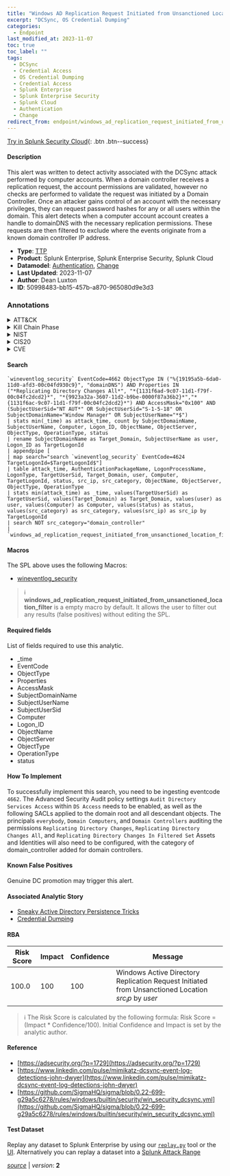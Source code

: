 ```yaml
---
title: "Windows AD Replication Request Initiated from Unsanctioned Location"
excerpt: "DCSync, OS Credential Dumping"
categories:
  - Endpoint
last_modified_at: 2023-11-07
toc: true
toc_label: ""
tags:
  - DCSync
  - Credential Access
  - OS Credential Dumping
  - Credential Access
  - Splunk Enterprise
  - Splunk Enterprise Security
  - Splunk Cloud
  - Authentication
  - Change
redirect_from: endpoint/windows_ad_replication_request_initiated_from_unsanctioned_location/
---
```




[Try in Splunk Security Cloud](https://www.splunk.com/en_us/cyber-security.html){: .btn .btn--success}

#### Description

This alert was written to detect activity associated with the DCSync attack performed by computer accounts. When a domain controller receives a replication request, the account permissions are validated, however no checks are performed to validate the request was initiated by a Domain Controller. Once an attacker gains control of an account with the necessary privileges, they can request password hashes for any or all users within the domain. This alert detects when a computer account account creates a handle to domainDNS with the necessary replication permissions. These requests are then filtered to exclude where the events originate from a known domain controller IP address.

- **Type**: [TTP](https://github.com/splunk/security_content/wiki/Detection-Analytic-Types)
- **Product**: Splunk Enterprise, Splunk Enterprise Security, Splunk Cloud
- **Datamodel**: [Authentication](https://docs.splunk.com/Documentation/CIM/latest/User/Authentication), [Change](https://docs.splunk.com/Documentation/CIM/latest/User/Change)
- **Last Updated**: 2023-11-07
- **Author**: Dean Luxton
- **ID**: 50998483-bb15-457b-a870-965080d9e3d3

### Annotations
<details>
  <summary>ATT&CK</summary>

<div markdown="1">

#### [ATT&CK](https://attack.mitre.org/)

| ID          | Technique   | Tactic         |
| ----------- | ----------- |--------------- |
| [T1003.006](https://attack.mitre.org/techniques/T1003/006/) | DCSync | Credential Access |

| [T1003](https://attack.mitre.org/techniques/T1003/) | OS Credential Dumping | Credential Access |

</div>
</details>


<details>
  <summary>Kill Chain Phase</summary>

<div markdown="1">

* Exploitation


</div>
</details>


<details>
  <summary>NIST</summary>

<div markdown="1">

* DE.CM



</div>
</details>

<details>
  <summary>CIS20</summary>

<div markdown="1">

* CIS 10



</div>
</details>

<details>
  <summary>CVE</summary>

<div markdown="1">


</div>
</details>


#### Search

```
`wineventlog_security` EventCode=4662 ObjectType IN ("%{19195a5b-6da0-11d0-afd3-00c04fd930c9}", "domainDNS") AND Properties IN ("*Replicating Directory Changes All*", "*{1131f6ad-9c07-11d1-f79f-00c04fc2dcd2}*", "*{9923a32a-3607-11d2-b9be-0000f87a36b2}*","*{1131f6ac-9c07-11d1-f79f-00c04fc2dcd2}*") AND AccessMask="0x100" AND (SubjectUserSid="NT AUT*" OR SubjectUserSid="S-1-5-18" OR SubjectDomainName="Window Manager" OR SubjectUserName="*$") 
| stats min(_time) as attack_time, count by SubjectDomainName, SubjectUserName, Computer, Logon_ID, ObjectName, ObjectServer, ObjectType, OperationType, status 
| rename SubjectDomainName as Target_Domain, SubjectUserName as user, Logon_ID as TargetLogonId 
| appendpipe [
| map search="search `wineventlog_security` EventCode=4624 TargetLogonId=$TargetLogonId$"] 
| table attack_time, AuthenticationPackageName, LogonProcessName, LogonType, TargetUserSid, Target_Domain, user, Computer, TargetLogonId, status, src_ip, src_category, ObjectName, ObjectServer, ObjectType, OperationType 
| stats min(attack_time) as _time, values(TargetUserSid) as TargetUserSid, values(Target_Domain) as Target_Domain, values(user) as user, values(Computer) as Computer, values(status) as status, values(src_category) as src_category, values(src_ip) as src_ip by TargetLogonId 
| search NOT src_category="domain_controller" 
| `windows_ad_replication_request_initiated_from_unsanctioned_location_filter`
```

#### Macros
The SPL above uses the following Macros:
* [wineventlog_security](https://github.com/splunk/security_content/blob/develop/macros/wineventlog_security.yml)

> :information_source:
> **windows_ad_replication_request_initiated_from_unsanctioned_location_filter** is a empty macro by default. It allows the user to filter out any results (false positives) without editing the SPL.



#### Required fields
List of fields required to use this analytic.
* _time
* EventCode
* ObjectType
* Properties
* AccessMask
* SubjectDomainName
* SubjectUserName
* SubjectUserSid
* Computer
* Logon_ID
* ObjectName
* ObjectServer
* ObjectType
* OperationType
* status



#### How To Implement
To successfully implement this search, you need to be ingesting eventcode `4662`. The Advanced Security Audit policy settings `Audit Directory Services Access` within `DS Access` needs to be enabled, as well as the following SACLs applied to the domain root and all descendant objects. The principals `everybody`,  `Domain Computers`, and  `Domain Controllers` auditing the permissions `Replicating Directory Changes`, `Replicating Directory Changes All`, and `Replicating Directory Changes In Filtered Set` Assets and Identities will also need to be configured, with the category of domain_controller added for domain controllers.
#### Known False Positives
Genuine DC promotion may trigger this alert.

#### Associated Analytic Story
* [Sneaky Active Directory Persistence Tricks](/stories/sneaky_active_directory_persistence_tricks)
* [Credential Dumping](/stories/credential_dumping)




#### RBA

| Risk Score  | Impact      | Confidence   | Message      |
| ----------- | ----------- |--------------|--------------|
| 100.0 | 100 | 100 | Windows Active Directory Replication Request Initiated from Unsanctioned Location $src_ip$ by $user$ |


> :information_source:
> The Risk Score is calculated by the following formula: Risk Score = (Impact * Confidence/100). Initial Confidence and Impact is set by the analytic author.


#### Reference

* [https://adsecurity.org/?p=1729](https://adsecurity.org/?p=1729)
* [https://www.linkedin.com/pulse/mimikatz-dcsync-event-log-detections-john-dwyer](https://www.linkedin.com/pulse/mimikatz-dcsync-event-log-detections-john-dwyer)
* [https://github.com/SigmaHQ/sigma/blob/0.22-699-g29a5c6278/rules/windows/builtin/security/win_security_dcsync.yml](https://github.com/SigmaHQ/sigma/blob/0.22-699-g29a5c6278/rules/windows/builtin/security/win_security_dcsync.yml)



#### Test Dataset
Replay any dataset to Splunk Enterprise by using our [`replay.py`](https://github.com/splunk/attack_data#using-replaypy) tool or the [UI](https://github.com/splunk/attack_data#using-ui).
Alternatively you can replay a dataset into a [Splunk Attack Range](https://github.com/splunk/attack_range#replay-dumps-into-attack-range-splunk-server)




[*source*](https://github.com/splunk/security_content/tree/develop/detections/endpoint/windows_ad_replication_request_initiated_from_unsanctioned_location.yml) \| *version*: **2**